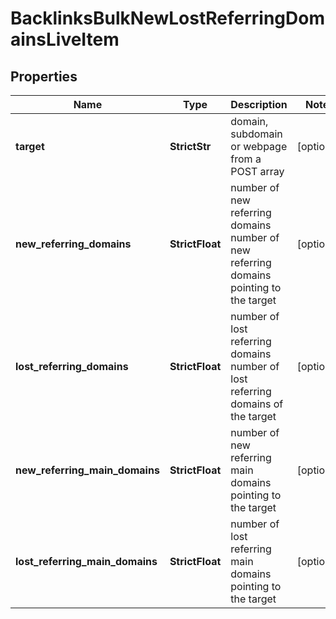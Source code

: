 # BacklinksBulkNewLostReferringDomainsLiveItem


## Properties

| Name | Type | Description | Notes |
|------------ | ------------- | ------------- | -------------|
**target** | **StrictStr** | domain, subdomain or webpage from a POST array |[optional]|
**new_referring_domains** | **StrictFloat** | number of new referring domains<br>number of new referring domains pointing to the target |[optional]|
**lost_referring_domains** | **StrictFloat** | number of lost referring domains<br>number of lost referring domains of the target |[optional]|
**new_referring_main_domains** | **StrictFloat** | number of new referring main domains pointing to the target |[optional]|
**lost_referring_main_domains** | **StrictFloat** | number of lost referring main domains pointing to the target |[optional]|